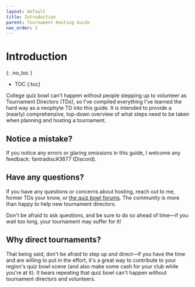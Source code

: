 ```yaml
---
layout: default
title: Introduction
parent: Tournament Hosting Guide
nav_order: 1
---
```


# Introduction 
{: .no_toc }

- TOC
{:toc}

College quiz bowl can't happen without people stepping up to volunteer as Tournament Directors (TDs), so I've compiled everything I've learned the hard way as a neophyte TD into this guide. It is intended to provide a (nearly) comprehensive, top-down overview of what steps need to be taken when planning and hosting a tournament. 

## Notice a mistake?

If you notice any errors or glaring omissions in this guide, I welcome any feedback: fantradisc#3677 (Discord). 

## Have any questions? 

If you have any questions or concerns about hosting, reach out to me, former TDs your know, or [the quiz bowl forums](https://hsquizbowl.org/forums/). The community is more than happy to help new tournament directors. 

Don't be afraid to ask questions, and be sure to do so ahead of time—if you wait too long, your tournament may suffer for it!

## Why direct tournaments? 

That being said, don't be afraid to step up and direct—if you have the time and are willing to put in the effort, it's a great way to contribute to your region's quiz bowl scene (and also make some cash for your club while you're at it). It bears repeating that quiz bowl can't happen without tournament directors and volunteers. 

